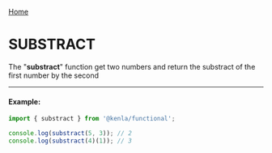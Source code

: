 [Home](./../../README.md)

# SUBSTRACT

The "**substract**" function get two numbers and return the substract of the first number by the second

---

#### Example:

```typescript
import { substract } from '@kenla/functional';

console.log(substract(5, 3)); // 2
console.log(substract(4)(1)); // 3
```
